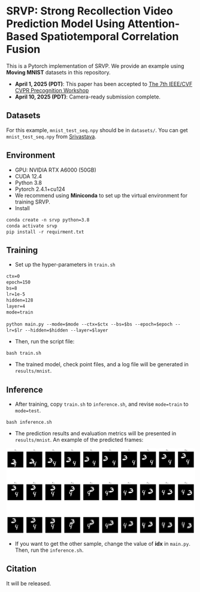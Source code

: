# SRVP: Strong Recollection Video Prediction Model Using Attention-Based Spatiotemporal Correlation Fusion
This is a Pytorch implementation of SRVP. We provide an example using **Moving MNIST** datasets in this repository.  
  
* **April 1, 2025 (PDT)**: This paper has been accepted to [The 7th IEEE/CVF CVPR Precognition Workshop](https://sites.google.com/view/ieeecvf-cvpr2025-precognition)
* **April 10, 2025 (PDT)**: Camera-ready submission complete.

## Datasets
For this example, `mnist_test_seq.npy` should be in `datasets/`.  You can get `mnist_test_seq.npy` from [Srivastava](https://www.cs.toronto.edu/~nitish/unsupervised_video/).  

## Environment
* GPU: NVIDIA RTX A6000 (50GB)
* CUDA 12.4
* Python 3.8
* Pytorch 2.4.1+cu124
* We recommend using **Miniconda** to set up the virtual environment for training SRVP.
* Install
```
conda create -n srvp python=3.8
conda activate srvp
pip install -r requirment.txt
```

## Training
* Set up the hyper-parameters in `train.sh`
```
ctx=0
epoch=150
bs=8
lr=1e-5
hidden=128
layer=4
mode=train

python main.py --mode=$mode --ctx=$ctx --bs=$bs --epoch=$epoch --lr=$lr --hidden=$hidden --layer=$layer
```
* Then, run the script file:
```
bash train.sh
```
* The trained model, check point files, and a log file will be generated in `results/mnist`. 

## Inference
* After training, copy `train.sh` to `inference.sh`, and revise `mode=train` to `mode=test`.
```
bash inference.sh
```
* The prediction results and evaluation metrics will be presented in `results/mnist`. An example of the predicted frames:

<p align="center">
    <img src="./results/mnist/spatiotemp_eval80.png" width="600"> <br>
</p>

* If you want to get the other sample, change the value of **idx** in `main.py`. Then, run the `inference.sh`.

## Citation
It will be released.
